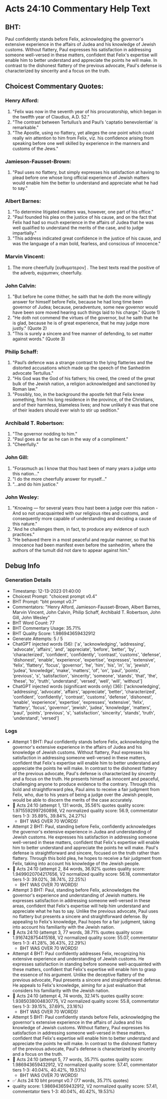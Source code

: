 # Acts 24:10 Commentary Help Text

## BHT:
Paul confidently stands before Felix, acknowledging the governor's extensive experience in the affairs of Judea and his knowledge of Jewish customs. Without flattery, Paul expresses his satisfaction in addressing someone well-versed in these matters, confident that Felix's expertise will enable him to better understand and appreciate the points he will make. In contrast to the dishonest flattery of the previous advocate, Paul's defense is characterized by sincerity and a focus on the truth.

## Choicest Commentary Quotes:
### Henry Alford:
1. "Felix was now in the seventh year of his procuratorship, which began in the twelfth year of Claudius, A.D. 52."
2. "The contrast between Tertullus’s and Paul’s 'captatio benevolentiæ' is remarkable."
3. "The Apostle, using no flattery, yet alleges the one point which could really win attention to him from Felix, viz. his confidence arising from speaking before one well skilled by experience in the manners and customs of the Jews."

### Jamieson-Fausset-Brown:
1. "Paul uses no flattery, but simply expresses his satisfaction at having to plead before one whose long official experience of Jewish matters would enable him the better to understand and appreciate what he had to say." 


### Albert Barnes:
1. "To determine litigated matters was, however, one part of his office."
2. "Paul founded his plea on the justice of his cause, and on the fact that Felix had had so much experience in the affairs of Judea that he was well qualified to understand the merits of the case, and to judge impartially."
3. "This address indicated great confidence in the justice of his cause, and was the language of a man bold, fearless, and conscious of innocence."

### Marvin Vincent:
1. The more cheerfully [ευθυμοτερον] . The best texts read the positive of the adverb, eujqumwv, cheerfully.


### John Calvin:
1. "But before he come thither, he saith that he doth the more willingly answer for himself before Felix, because he had long time been governor of Judea; because, peradventure, some new governor would have been sore moved hearing such things laid to his charge." (Quote 1)
2. "He doth not commend the virtues of the governor, but he saith that he is glad, because he is of great experience, that he may judge more justly." (Quote 2)
3. "This is surely a sincere and free manner of defending, to set matter against words." (Quote 3)

### Philip Schaff:
1. "Paul’s defence was a strange contrast to the lying flatteries and the distorted accusations which made up the speech of the Sanhedrim advocate Tertullus."
2. "His God was the God of his fathers; his creed, the creed of the great bulk of the Jewish nation, a religion acknowledged and sanctioned by Roman law."
3. "Possibly, too, in the background the apostle felt that Felix knew something, from his long residence in the province, of the Christians, and of their harmless, blameless lives; and how unlikely it was that one of their leaders should ever wish to stir up sedition."

### Archibald T. Robertson:
1. "The governor nodding to him."
2. "Paul goes as far as he can in the way of a compliment."
3. "Cheerfully."

### John Gill:
1. "Forasmuch as I know that thou hast been of many years a judge unto this nation..."
2. "I do the more cheerfully answer for myself..."
3. "...and do him justice."

### John Wesley:
1. "Knowing — for several years thou hast been a judge over this nation - And so not unacquainted with our religious rites and customs, and consequently more capable of understanding and deciding a cause of this nature." 
2. "And he challenges them, in fact, to produce any evidence of such practices."
3. "He behaved there in a most peaceful and regular manner, so that his innocence had been manifest even before the sanhedrim, where the authors of the tumult did not dare to appear against him."


## Debug Info
### Generation Details
- Timestamp: 12-13-2023 01:40:00
- Choicest Prompt: "choicest prompt v0.4"
- BHT Prompt: "bht prompt v0.7"
- Commentators: "Henry Alford, Jamieson-Fausset-Brown, Albert Barnes, Marvin Vincent, John Calvin, Philip Schaff, Archibald T. Robertson, John Gill, John Wesley"
- BHT Word Count: 77
- BHT Commentary Usage: 35.71%
- BHT Quality Score: 1.986943659432912
- Generate Attempts: 5 / 5
- ChatGPT injected words (56):
	['a', 'acknowledging', 'addressing', 'advocate', 'affairs', 'and', 'appreciate', 'before', 'better', 'by', 'characterized', 'confident', 'confidently', 'contrast', 'customs', 'defense', 'dishonest', 'enable', 'experience', 'expertise', 'expresses', 'extensive', 'felix', 'flattery', 'focus', 'governor', 'he', 'him', 'his', 'in', 'is', 'jewish', 'judea', 'knowledge', 'make', 'matters', 'of', 'on', 'paul', 'points', 'previous', 's', 'satisfaction', 'sincerity', 'someone', 'stands', 'that', 'the', 'these', 'to', 'truth', 'understand', 'versed', 'well', 'will', 'without']
- ChatGPT injected words (significant words only) (36):
	['acknowledging', 'addressing', 'advocate', 'affairs', 'appreciate', 'better', 'characterized', 'confident', 'confidently', 'contrast', 'customs', 'defense', 'dishonest', 'enable', 'experience', 'expertise', 'expresses', 'extensive', 'felix', 'flattery', 'focus', 'governor', 'jewish', 'judea', 'knowledge', 'matters', 'paul', 'points', 'previous', 's', 'satisfaction', 'sincerity', 'stands', 'truth', 'understand', 'versed']

### Logs
- Attempt 1 BHT: Paul confidently stands before Felix, acknowledging the governor's extensive experience in the affairs of Judea and his knowledge of Jewish customs. Without flattery, Paul expresses his satisfaction in addressing someone well-versed in these matters, confident that Felix's expertise will enable him to better understand and appreciate the points he will make. In contrast to the dishonest flattery of the previous advocate, Paul's defense is characterized by sincerity and a focus on the truth. He presents himself as innocent and peaceful, challenging anyone to produce evidence to the contrary. Through this bold and straightforward plea, Paul aims to receive a fair judgment from Felix, who, due to his years of being a judge over the Jewish people, would be able to discern the merits of the case accurately.
- 🔄 Acts 24:10 (attempt 1, 131 words, 35.56% quotes quality score: 1.9715592997260898, V2 normalized quality score: 56.9, commentator tiers 1-3: 35.89%, 39.84%, 24.27%) 
	- BHT WAS OVER 70 WORDS!
- Attempt 2 BHT: Paul, standing before Felix, confidently acknowledges the governor's extensive experience in Judea and understanding of Jewish customs. He expresses his satisfaction in addressing someone well-versed in these matters, confident that Felix's expertise will enable him to better understand and appreciate the points he will make. Paul's defense is straightforward and sincere, focused on the truth rather than flattery. Through this bold plea, he hopes to receive a fair judgment from Felix, taking into account his knowledge of the Jewish people.
- 🔄 Acts 24:10 (attempt 2, 84 words, 36.92% quotes quality score: 1.9499020704217656, V2 normalized quality score: 56.18, commentator tiers 1-3: 39.02%, 38.74%, 22.25%) 
	- BHT WAS OVER 70 WORDS!
- Attempt 3 BHT: Paul, standing before Felix, acknowledges the governor's experience and understanding of Jewish matters. He expresses satisfaction in addressing someone well-versed in these areas, confident that Felix's expertise will help him understand and appreciate what he has to say. Unlike the previous advocate, Paul uses no flattery but presents a sincere and straightforward defense. By appealing to Felix's knowledge, Paul hopes for a fair judgment, taking into account his familiarity with the Jewish nation.
- 🔄 Acts 24:10 (attempt 3, 77 words, 38.71% quotes quality score: 1.9167428754415168, V2 normalized quality score: 55.07, commentator tiers 1-3: 41.28%, 36.43%, 22.29%) 
	- BHT WAS OVER 70 WORDS!
- Attempt 4 BHT: Paul confidently addresses Felix, recognizing his extensive experience and understanding of Jewish customs. He expresses satisfaction in standing before someone well-acquainted with these matters, confident that Felix's expertise will enable him to grasp the essence of his argument. Unlike the deceptive flattery of the previous advocate, Paul presents a sincere and straightforward defense. He appeals to Felix's knowledge, aiming for a just evaluation that considers his familiarity with the Jewish nation.
- 🔄 Acts 24:10 (attempt 4, 74 words, 32.14% quotes quality score: 1.9385038004830775, V2 normalized quality score: 55.8, commentator tiers 1-3: 39.15%, 37.69%, 23.16%) 
	- BHT WAS OVER 70 WORDS!
- Attempt 5 BHT: Paul confidently stands before Felix, acknowledging the governor's extensive experience in the affairs of Judea and his knowledge of Jewish customs. Without flattery, Paul expresses his satisfaction in addressing someone well-versed in these matters, confident that Felix's expertise will enable him to better understand and appreciate the points he will make. In contrast to the dishonest flattery of the previous advocate, Paul's defense is characterized by sincerity and a focus on the truth.
- 🔄 Acts 24:10 (attempt 5, 77 words, 35.71% quotes quality score: 1.986943659432912, V2 normalized quality score: 57.41, commentator tiers 1-3: 40.04%, 40.42%, 19.53%) 
	- BHT WAS OVER 70 WORDS!
- ✅ Acts 24:10 bht prompt v0.7 (77 words, 35.71% quotes)
- quality score: 1.986943659432912, V2 normalized quality score: 57.41, commentator tiers 1-3: 40.04%, 40.42%, 19.53%)